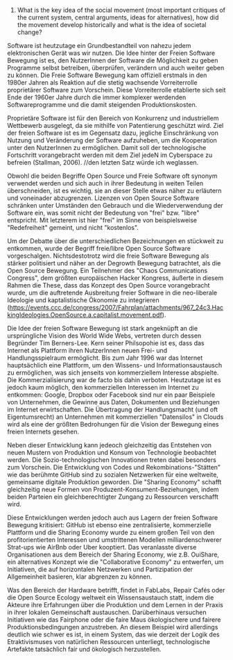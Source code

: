 1. What is the key idea of the social movement (most important critiques of the current system, central arguments, ideas for alternatives), how did the movement develop historically and what is the idea of societal change?


Software ist heutzutage ein Grundbestandteil von nahezu jedem elektronischen Gerät was wir nutzen. Die Idee hinter der Freien Software Bewegung ist es, den NutzerInnen der Software die Möglichkeit zu geben Programme selbst betreiben, überprüfen, verändern und auch weiter geben zu können. Die Freie Software Bewegung kam offiziell erstmals in den 1980er Jahren als Reaktion auf die stetig wachsende Vorreiterrolle proprietärer Software zum Vorschein. Diese Vorreiterrolle etablierte sich seit Ende der 1960er Jahre durch die immer komplexer werdenden Softwareprogramme und die damit steigenden Produktionskosten.

Proprietäre Software ist für den Bereich von Konkurrenz und industriellem Wettbewerb ausgelegt, da sie mithilfe von Patentierung geschützt wird. Ziel der freien Software ist es im Gegensatz dazu, jegliche Einschränkung von Nutzung und Veränderung der Software aufzuheben, um die Kooperation unter den NutzerInnen zu ermöglichen. Damit soll der technologische Fortschritt vorangebracht werden mit dem Ziel jedeN im Cyberspace zu befreien (Stallman, 2006).
//den letzten Satz würde ich weglassen.

Obwohl die beiden Begriffe Open Source und Freie Software oft synonym verwendet werden und sich auch in ihrer Bedeutung in weiten Teilen überschneiden, ist es wichtig, sie an dieser Stelle etwas näher zu erläutern und voneinader abzugrenzen. Lizenzen von Open Source Software schränken unter Umständen den Gebrauch und die Wiederverwendung der Software ein, was somit nicht der Bedeutung von "frei" bzw. "libre" entspricht. Mit letzterem ist hier "frei" im Sinne von beispielsweise "Redefreiheit" gemeint, und nicht "kostenlos".

Um der Debatte über die unterschiedlichen Bezeichnungen en stückweit zu entkommen, wurde der Begriff freie/libre Open Source Software vorgeschalgen. Nichtsdestotrotz wird die freie Software Bewegung als stärker politisiert und näher an der Degrowth Bewegung batrachtet, als die Open Source Bewegung. Ein Teilnehmer des "Chaos Communications Congress", dem größten europäischen Hacker Kongress, äußerte in diesem Rahmen die These, dass das Konzept des Open Source vorangebracht wurde, um die auftretende Ausbreitung freier Software in die neo-liberale Ideologie und kaptalistische Ökonomie zu integrieren (https://events.ccc.de/congress/2007/Fahrplan/attachments/967_24c3.HackingIdeologies.OpenSource.a.capitalist.movement.pdf).

Die Idee der freien Software Bewegung ist stark angeknüpft an die ursprüngliche Vision des World Wide Webs, vertreten durch dessen Begründer Tim Berners-Lee. Kern seiner Philsopohie ist es, dass das Internet als Plattform ihren NutzerInnen neuen Frei- und Handlungsspielraum ermöglicht. Bis zum Jahr 1996 war das Internet hauptsächlich eine Plattform, um den Wissens- und Informationsaustausch zu ermöglichen, was sich jenseits von kommerziellem Interesse abspielte. Die Kommerzialisierung war de facto bis dahin verboten. Heutzutage ist es jedoch kaum möglich, den kommerziellen Interessen im Internet zu entkommen: Google, Dropbox oder Facebook sind nur ein paar Beispiele von Unternehmen, die Gewinne aus Daten, Dokumenten und Beziehungen im Internet erwirtschaften. Die Übertragung der Handlungsmacht (und oft Eigentumsrecht) an Unternehmen mit kommerziellen "Datensilos" in Clouds wird als eine der größten Bedrohungen für die Vision der Bewegung eines freien Internets gesehen.

Neben dieser Entwicklung kann jedeoch gleichzeitig das Entstehen von neuen Mustern von Produktion und Konsum von Technologie beobachtet werden. Die Sozio-technologischen Innovationen treten dabei besonders zum Vorschein. Die Entwicklung von Codes und Rekombinations-"Stätten" wie das berühmte GitHub sind zu sozialen Netzwerken für eine weltweite, gemeinsame digitale Produktion geworden. Die "Sharing Economy" schafft gleichzeitig neue Formen von Produzent-Konsument-Beziehungen, indem beiden Parteien ein gleichberechtigter Zungang zu Ressourcen verschafft wird.

Diese Entwicklungen werden jedoch auch aus Lagern der freien Software Bewegung kritisiert: GitHub ist ebenso eine zentralisierte, kommerzielle Plattform und die Sharing Economy wurde zu einem großen Teil von den profitorientierten Interessen und umstrittenen Modellen milliardenschwerer Strat-ups wie AirBnb oder Uber kooptiert. Das veranlasste diverse Organisationen aus dem Bereich der Sharing Economy, wie z.B. OuiShare, ein alternatives Konzept wie die "Collaborative Economy" zu entwerfen, um Initiativen, die auf horizontalen Netzwerken und Partizipation der Allgemeinheit basieren, klar abgrenzen zu können.

Was den Bereich der Hardware betrifft, findet in FabLabs, Repair Cafés oder die Open Source Ecology weltweit ein Wissensaustauch statt, indem die Akteure ihre Erfahrungen über die Produktion und dem Lernen in der Praxis in ihrer lokalen Gemeinschaft austauschen. Darüberhinaus versuchen Initiativen wie das Fairphone oder die faire Maus ökologischere und fairere Produktionsbedingungen anzustreben. An diesem Beispiel wird allerdings deutlich wie schwer es ist, in einem System, das wie derzeit der Logik des Etraktivismuses von natürlichen Ressourcen unterliegt, technologische Artefakte tatsächlich fair und ökologisch herzustellen.
